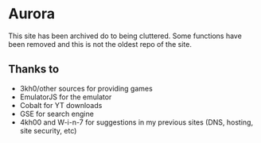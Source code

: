 # Aurora
This site has been archived do to being cluttered. Some functions have been removed and this is not the oldest repo of the site.

## Thanks to
- 3kh0/other sources for providing games
- EmulatorJS for the emulator
- Cobalt for YT downloads
- GSE for search engine
- 4kh00 and W-i-n-7 for suggestions in my previous sites (DNS, hosting, site security, etc)